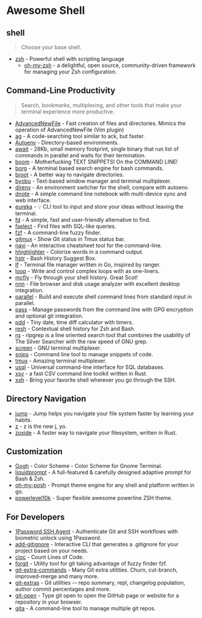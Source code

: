 # Awesome Shell

## shell

> Choose your base shell.

* [zsh](https://www.zsh.org/) - Powerful shell with scripting language
  * [oh-my-zsh](https://ohmyz.sh/) -  a delightful, open source, community-driven framework for managing your Zsh configuration.

## Command-Line Productivity

> Search, bookmarks, multiplexing, and other tools that make your terminal experience more productive.

* [AdvancedNewFile](https://github.com/tanrax/terminal-AdvancedNewFile) - Fast creation of files and directories. Mimics the operation of AdvancedNewFile (Vim plugin)
* [ag](https://github.com/ggreer/the_silver_searcher) - A code-searching tool similar to ack, but faster.
* [Autoenv](https://github.com/hyperupcall/autoenv) - Directory-based environments.
* [await](https://github.com/slavaGanzin/await) - 28Kb, small memory footprint, single binary that run list of commands in parallel and waits for their termination.
* [boom](https://github.com/holman/boom) - Motherfucking TEXT SNIPPETS! On the COMMAND LINE!
* [borg](https://github.com/ok-borg/borg) - A terminal based search engine for bash commands.
* [broot](https://github.com/Canop/broot) - A better way to navigate directories.
* [byobu](https://www.byobu.org/) - Text-based window manager and terminal multiplexer.
* [direnv](https://github.com/direnv/direnv) - An environment switcher for the shell, compare with autoenv.
* [dnote](https://github.com/dnote/dnote) - A simple command line notebook with multi-device sync and web interface.
* [eureka](https://github.com/simeg/eureka/) - 💡 CLI tool to input and store your ideas without leaving the terminal.
* [fd](https://github.com/sharkdp/fd) - A simple, fast and user-friendly alternative to find.
* [fselect](https://github.com/jhspetersson/fselect) - Find files with SQL-like queries.
* [fzf](https://github.com/junegunn/fzf) - A command-line fuzzy finder.
* [gitmux](https://github.com/arl/gitmux) - Show Git status in Tmux status bar.
* [navi](https://github.com/denisidoro/navi) - An interactive cheatsheet tool for the command-line.
* [hhighlighter](https://github.com/paoloantinori/hhighlighter) - Colorize words in a command output.
* [hstr](https://github.com/dvorka/hstr) - Bash History Suggest Box.
* [lf](https://github.com/gokcehan/lf) - Terminal file manager written in Go, inspired by ranger.
* [loop](https://github.com/Miserlou/Loop) - Write and control complex loops with as one-liners.
* [mcfly](https://github.com/cantino/mcfly) - Fly through your shell history. Great Scot!
* [nnn](https://github.com/jarun/nnn) - File browser and disk usage analyzer with excellent desktop integration.
* [parallel](https://www.gnu.org/software/parallel/) - Build and execute shell command lines from standard input in parallel.
* [pass](https://www.passwordstore.org/) - Manage passwords from the command line with GPG encryption and optional git integration.
* [pdd](https://github.com/jarun/pdd) - Tiny date, time diff calculator with timers.
* [resh](https://github.com/curusarn/resh) - Contextual shell history for Zsh and Bash.
* [rg](https://github.com/BurntSushi/ripgrep) - ripgrep is a line oriented search tool that combines the usability of The Silver Searcher with the raw speed of GNU grep.
* [screen](https://www.gnu.org/software/screen/) - GNU terminal multiplexer.
* [snips](https://github.com/srijanshetty/snips) - Command line tool to manage snippets of code.
* [tmux](https://github.com/tmux/tmux/wiki) - Amazing terminal multiplexer.
* [usql](https://github.com/xo/usql) - Universal command-line interface for SQL databases.
* [xsv](https://github.com/BurntSushi/xsv) - a fast CSV command line toolkit written in Rust.
* [xxh](https://github.com/xxh/xxh) - Bring your favorite shell wherever you go through the SSH.

## Directory Navigation

* [jump](https://github.com/gsamokovarov/jump) - Jump helps you navigate your file system faster by learning your habits.
* [z](https://github.com/skywind3000/z.lua) - z is the new j, yo.
* [zoxide](https://github.com/ajeetdsouza/zoxide) - A faster way to navigate your filesystem, written in Rust.

## Customization

* [Gogh](https://github.com/Gogh-Co/Gogh) - Color Scheme - Color Scheme for Gnome Terminal.
* [liquidprompt](https://github.com/nojhan/liquidprompt) - A full-featured & carefully designed adaptive prompt for Bash & Zsh.
* [oh-my-posh](https://ohmyposh.dev/) - Prompt theme engine for any shell and platform written in go.
* [powerlevel10k](https://github.com/romkatv/powerlevel10k) - Super flexible awesome powerline ZSH theme.

## For Developers

* [1Password SSH Agent](https://developer.1password.com/docs/ssh/) - Authenticate Git and SSH workflows with biometric unlock using 1Password.
* [add-gitignore](https://github.com/TejasQ/add-gitignore) - Interactive CLI that generates a .gitignore for your project based on your needs.
* [cloc](https://github.com/AlDanial/cloc) - Count Lines of Code.
* [forgit](https://github.com/wfxr/forgit) - Utility tool for git taking advantage of fuzzy finder fzf.
* [git-extra-commands](https://github.com/unixorn/git-extra-commands) - Many Git extra utilities. Churn, cut-branch, improved-merge and many more.
* [git-extras](https://github.com/tj/git-extras) - Git utilities -- repo summary, repl, changelog population, author commit percentages and more.
* [git-open](https://github.com/paulirish/git-open) - Type git open to open the GitHub page or website for a repository in your browser.
* [gita](https://github.com/nosarthur/gita) - A command-line tool to manage multiple git repos.

